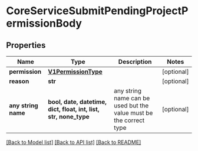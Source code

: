 # CoreServiceSubmitPendingProjectPermissionBody


## Properties
Name | Type | Description | Notes
------------ | ------------- | ------------- | -------------
**permission** | [**V1PermissionType**](V1PermissionType.md) |  | [optional] 
**reason** | **str** |  | [optional] 
**any string name** | **bool, date, datetime, dict, float, int, list, str, none_type** | any string name can be used but the value must be the correct type | [optional]

[[Back to Model list]](../README.md#documentation-for-models) [[Back to API list]](../README.md#documentation-for-api-endpoints) [[Back to README]](../README.md)


